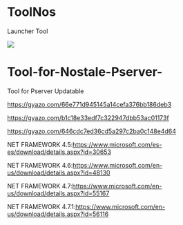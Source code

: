 # ToolNos
Launcher Tool

[<img src="https://cdn.discordapp.com/attachments/429478365678796831/504076815573450792/11942163_10153614755942533_4314214719831115025_o.jpg">](https://discord.gg/h8kTEbe)

# Tool-for-Nostale-Pserver-
Tool for Pserver Updatable

 https://gyazo.com/66e771d945145a14cefa376bb186deb3

https://gyazo.com/b1c18e33edf7c322947dbb53ac01173f

https://gyazo.com/646cdc7ed36cd5a297c2ba0c148e4d64

NET FRAMEWORK 4.5:https://www.microsoft.com/es-es/download/details.aspx?id=30653

NET FRAMEWORK 4.6:https://www.microsoft.com/en-us/download/details.aspx?id=48130

NET FRAMEWORK 4.7:https://www.microsoft.com/en-us/download/details.aspx?id=55167

NET FRAMEWORK 4.7.1:https://www.microsoft.com/en-us/download/details.aspx?id=56116
